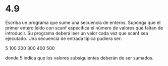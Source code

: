 # 4.9

Escriba un programa que sume una secuencia de enteros. Suponga que el primer entero leído con scanf especifica el número de valores que faltan de introducir. Su programa deberá leer un valor cada vez que scanf sea ejecutado. Una secuencia de entrada típica pudiera ser:

5  100  200  300  400  500

donde 5 indica que los valores subsiguientes deberán de ser sumados.
